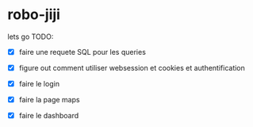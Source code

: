 # robo-jiji
  lets go
  TODO:
  - [x] faire une requete SQL pour les queries
  - [x] figure out comment utiliser websession et cookies et authentification
  - [x] faire le login
  - [x] faire la page maps
  - [x] faire le dashboard
    

